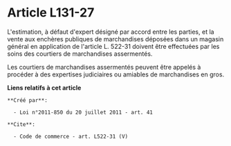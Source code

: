 # Article L131-27

L'estimation, à défaut d'expert désigné par accord entre les parties, et la vente aux enchères publiques de marchandises
déposées dans un magasin général en application de l'article L. 522-31 doivent être effectuées par les soins des courtiers de
marchandises assermentés. 

Les courtiers de marchandises assermentés peuvent être appelés à procéder à des expertises judiciaires ou amiables de
marchandises en gros.

**Liens relatifs à cet article**

	**Créé par**:

	  - Loi n°2011-850 du 20 juillet 2011 - art. 41

	**Cite**:

	  - Code de commerce - art. L522-31 (V)
